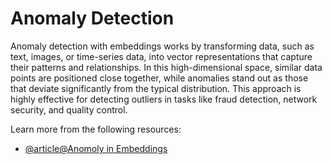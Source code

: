 # Anomaly Detection

Anomaly detection with embeddings works by transforming data, such as text, images, or time-series data, into vector representations that capture their patterns and relationships. In this high-dimensional space, similar data points are positioned close together, while anomalies stand out as those that deviate significantly from the typical distribution. This approach is highly effective for detecting outliers in tasks like fraud detection, network security, and quality control.

Learn more from the following resources:

- [@article@Anomoly in Embeddings](https://ai.google.dev/gemini-api/tutorials/anomaly_detection)
